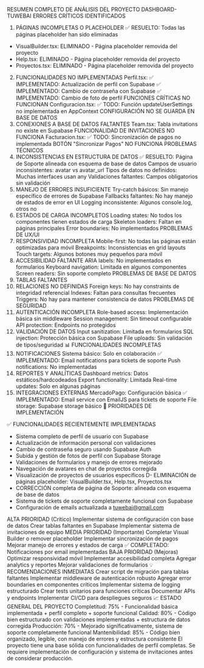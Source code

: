 RESUMEN COMPLETO DE ANÁLISIS DEL PROYECTO DASHBOARD-TUWEBAI
 ERRORES CRÍTICOS IDENTIFICADOS
1. PÁGINAS INCOMPLETAS O PLACEHOLDER
✅ RESUELTO: Todas las páginas placeholder han sido eliminadas
- VisualBuilder.tsx: ELIMINADO - Página placeholder removida del proyecto
- Help.tsx: ELIMINADO - Página placeholder removida del proyecto  
- Proyectos.tsx: ELIMINADO - Página placeholder removida del proyecto
2. FUNCIONALIDADES NO IMPLEMENTADAS
Perfil.tsx:
✅ IMPLEMENTADO: Actualización de perfil con Supabase
✅ IMPLEMENTADO: Cambio de contraseña con Supabase
✅ IMPLEMENTADO: Cambio de foto de perfil
FUNCIONES CRÍTICAS NO FUNCIONAN
Configuracion.tsx:
✅ TODO: Función updateUserSettings no implementada en AppContext
CONFIGURACIÓN NO SE GUARDA EN BASE DE DATOS
3. CONEXIONES A BASE DE DATOS FALTANTES
Team.tsx:
Tabla invitations no existe en Supabase
FUNCIONALIDAD DE INVITACIONES NO FUNCIONA
Facturacion.tsx:
✅ TODO: Sincronización de pagos no implementada
BOTÓN "Sincronizar Pagos" NO FUNCIONA
 PROBLEMAS TÉCNICOS
4. INCONSISTENCIAS EN ESTRUCTURA DE DATOS
✅ RESUELTO: Página de Soporte alineada con esquema de base de datos
Campos de usuario inconsistentes: avatar vs avatar_url
Tipos de datos no definidos: Muchas interfaces usan any
Validaciones faltantes: Campos obligatorios sin validación
5. MANEJO DE ERRORES INSUFICIENTE
Try-catch básicos: Sin manejo específico de errores de Supabase
Fallbacks faltantes: No hay manejo de estados de error en UI
Logging inconsistente: Algunos console.log, otros no
6. ESTADOS DE CARGA INCOMPLETOS
Loading states: No todos los componentes tienen estados de carga
Skeleton loaders: Faltan en páginas principales
Error boundaries: No implementados
PROBLEMAS DE UX/UI
7. RESPONSIVIDAD INCOMPLETA
Mobile-first: No todas las páginas están optimizadas para móvil
Breakpoints: Inconsistencias en grid layouts
Touch targets: Algunos botones muy pequeños para móvil
8. ACCESIBILIDAD FALTANTE
ARIA labels: No implementados en formularios
Keyboard navigation: Limitada en algunos componentes
Screen readers: Sin soporte completo
PROBLEMAS DE BASE DE DATOS
9. TABLAS FALTANTES
10. RELACIONES NO DEFINIDAS
Foreign keys: No hay constraints de integridad referencial
Indexes: Faltan para consultas frecuentes
Triggers: No hay para mantener consistencia de datos
PROBLEMAS DE SEGURIDAD
11. AUTENTICACIÓN INCOMPLETA
Role-based access: Implementación básica sin middleware
Session management: Sin timeout configurable
API protection: Endpoints no protegidos
12. VALIDACIÓN DE DATOS
Input sanitization: Limitada en formularios
SQL injection: Protección básica con Supabase
File uploads: Sin validación de tipos/seguridad
📊 FUNCIONALIDADES INCOMPLETAS
13. NOTIFICACIONES
Sistema básico: Solo en colaboración
✅ IMPLEMENTADO: Email notifications para tickets de soporte
Push notifications: No implementadas
14. REPORTES Y ANALÍTICAS
Dashboard metrics: Datos estáticos/hardcodeados
Export functionality: Limitada
Real-time updates: Solo en algunas páginas
15. INTEGRACIONES EXTERNAS
MercadoPago: Configuración básica
✅ IMPLEMENTADO: Email service con EmailJS para tickets de soporte
File storage: Supabase storage básico
🎯 PRIORIDADES DE IMPLEMENTACIÓN

✅ FUNCIONALIDADES RECIENTEMENTE IMPLEMENTADAS
- Sistema completo de perfil de usuario con Supabase
- Actualización de información personal con validaciones
- Cambio de contraseña seguro usando Supabase Auth
- Subida y gestión de fotos de perfil con Supabase Storage
- Validaciones de formularios y manejo de errores mejorado
- Navegación de avatares en chat de proyectos corregida
- Visualización de proyectos de usuarios específicos
D- ELIMINACIÓN de páginas placeholder: VisualBuilder.tsx, Help.tsx, Proyectos.tsx
- CORRECCIÓN completa de página de Soporte: alineada con esquema de base de datos
- Sistema de tickets de soporte completamente funcional con Supabase
- Configuración de emails actualizada a tuwebai@gmail.com

ALTA PRIORIDAD (Crítico)
Implementar sistema de configuración con base de datos
Crear tablas faltantes en Supabase
Implementar sistema de invitaciones de equipo
MEDIA PRIORIDAD (Importante)
Completar Visual Builder o remover placeholder
Implementar sincronización de pagos
Mejorar manejo de errores y estados de carga
✅ COMPLETADO: Notificaciones por email implementadas
BAJA PRIORIDAD (Mejoras)
Optimizar responsividad móvil
Implementar accesibilidad completa
Agregar analytics y reportes
Mejorar validaciones de formularios
💡 RECOMENDACIONES INMEDIATAS
Crear script de migración para tablas faltantes
Implementar middleware de autenticación robusto
Agregar error boundaries en componentes críticos
Implementar sistema de logging estructurado
Crear tests unitarios para funciones críticas
Documentar APIs y endpoints
Implementar CI/CD para despliegues seguros
📈 ESTADO GENERAL DEL PROYECTO
Completitud: 75% - Funcionalidad básica implementada + perfil completo + soporte funcional
Calidad: 80% - Código bien estructurado con validaciones implementadas + estructura de datos corregida
Producción: 70% - Mejorado significativamente, sistema de soporte completamente funcional
Mantenibilidad: 85% - Código bien organizado, legible, con manejo de errores y estructura consistente
El proyecto tiene una base sólida con funcionalidades de perfil completas. Se requiere implementación de configuración y sistema de invitaciones antes de considerar producción.